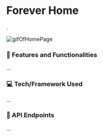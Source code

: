 # Forever Home

.


![gifOfHomePage](https://media.giphy.com/media/ItYMuR1jBMrPW0kGVv/giphy.gif)



### :star2: Features and Functionalities
...


### :computer: Tech/Framework Used
...

### :page_with_curl: API Endpoints
...
